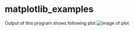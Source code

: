 # matplotlib_examples
Output of this program shows following plot
![image of plot](https://AdityaKomawar/matplotlib_examples/colored_cubes/colored_cubes.png)
